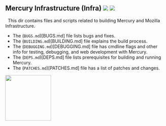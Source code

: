 ## Mercury Infrastructure (Infra) <img src="https://github.com/Alex313031/Mercury/blob/main/logos/build_light.svg#gh-dark-mode-only"> <img src="https://github.com/Alex313031/Mercury/blob/main/logos/build_dark.svg#gh-light-mode-only">

&nbsp;&nbsp;This dir contains files and scripts related to building Mercury and Mozilla Infrastructure.

 - The (`BUGS.md`)[BUGS.md] file lists bugs and fixes.
 - The (`BUILDING.md`)[BUILDING.md] file explains the build process.
 - The (`DEBUGGING.md`)[DEBUGGING.md] file has cmdline flags and other info for testing, debugging, and web development with Mercury.
 - The (`DEPS.md`)[DEPS.md] file lists prerequisites for building and running Mercury.
 - The (`PATCHES.md`)[PATCHES.md] file has a list of patches and changes.

<img src="https://github.com/Alex313031/Mercury/blob/main/logos/geckoview.svg" width="144">
